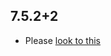 ## 7.5.2+2

- Please [look to this](https://dooboolab.github.io/flutter_sound/book/CHANGELOG.html)


